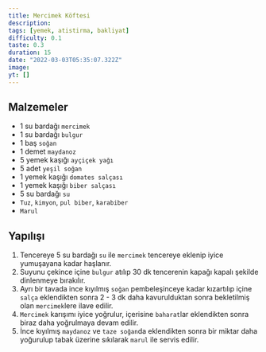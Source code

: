 ```yaml
---
title: Mercimek Köftesi
description:
tags: [yemek, atistirma, bakliyat]
difficulty: 0.1
taste: 0.3
duration: 15
date: "2022-03-03T05:35:07.322Z"
image:
yt: []
---
```


## Malzemeler

- 1 su bardağı `mercimek`
- 1 su bardağı `bulgur`
- 1 baş `soğan`
- 1 demet `maydanoz`
- 5 yemek kaşığı `ayçiçek yağı`
- 5 adet `yeşil soğan`
- 1 yemek kaşığı `domates salçası`
- 1 yemek kaşığı `biber salçası`
- 5 su bardağı `su`
- `Tuz`, `kimyon`, `pul biber`, `karabiber`
- `Marul`

## Yapılışı

1. Tencereye 5 su bardağı `su` ile `mercimek` tencereye eklenip iyice yumuşayana kadar haşlanır.
2. Suyunu çekince içine `bulgur` atılıp 30 dk tencerenin kapağı kapalı şekilde dinlenmeye bırakılır.
3. Ayrı bir tavada ince kıyılmış `soğan` pembeleşinceye kadar kızartılıp içine `salça` eklendikten sonra 2 - 3 dk daha kavurulduktan sonra bekletilmiş olan `mercimek`lere ilave edilir.
4. `Mercimek` karışımı iyice yoğrulur, içerisine `baharat`lar eklendikten sonra biraz daha yoğrulmaya devam edilir.
5. İnce kıyılmış `maydanoz` ve `taze soğan`da eklendikten sonra bir miktar daha yoğurulup tabak üzerine sıkılarak `marul` ile servis edilir.
